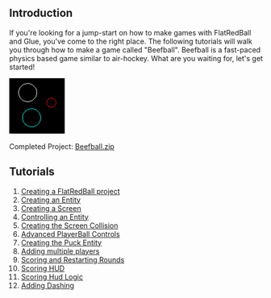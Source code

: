 ## Introduction

If you're looking for a jump-start on how to make games with FlatRedBall and Glue, you've come to the right place. The following tutorials will walk you through how to make a game called "Beefball". Beefball is a fast-paced physics based game similar to air-hockey. What are you waiting for, let's get started!

[![](/media/2016-12-img_585345a4df251.png)](/documentation/tutorials/tutorials-beefball.md)

Completed Project: [Beefball.zip](/content/Tutorials/Beefball.zip.md "Beefball.zip")

## Tutorials

1.  [Creating a FlatRedBall project](/documentation/tutorials/tutorials-beefball.mdtutorials-beefball-creating-a-glue-project/ "Tutorials:Beefball:Creating a Glue project")
2.  [Creating an Entity](/documentation/tutorials/tutorials-beefball.mdtutorials-beefball-creating-an-entity/ "Tutorials:Beefball:Creating an Entity")
3.  [Creating a Screen](/documentation/tutorials/tutorials-beefball.mdtutorials-beefball-creating-a-screen/ "Tutorials:Beefball:Creating a Screen")
4.  [Controlling an Entity](/documentation/tutorials/tutorials-beefball.mdtutorials-beefball-controlling-an-entity/ "Tutorials:Beefball:Controlling an Entity")
5.  [Creating the Screen Collision](/documentation/tutorials/tutorials-beefball.mdtutorials-beefball-creating-the-screen-collision/ "Tutorials:Beefball:Creating the Screen Collision")
6.  [Advanced PlayerBall Controls](/documentation/tutorials/tutorials-beefball.mdtutorials-beefball-advanced-playerball-controls/ "Tutorials:Beefball:Advanced PlayerBall Controls")
7.  [Creating the Puck Entity](/documentation/tutorials/tutorials-beefball.mdtutorials-beefball-creating-the-puck-entity/ "Tutorials:Beefball:Creating the Puck Entity")
8.  [Adding multiple players](/documentation/tutorials/tutorials-beefball.mdtutorials-beefball-adding-multiple-players/ "Tutorials:Beefball:Adding multiple players")
9.  [Scoring and Restarting Rounds](/documentation/tutorials/tutorials-beefball.mdtutorials-beefball-scoring-and-restarting-rounds/ "Tutorials:Beefball:Scoring and Restarting Rounds")
10. [Scoring HUD](/documentation/tutorials/tutorials-beefball.mdtutorials-beefball-scoring-hud/ "Tutorials:Beefball:Scoring HUD")
11. [Scoring Hud Logic](/documentation/tutorials/tutorials-beefball.mdtutorials-beefball-scoring-hud-logic/ "Tutorials:Beefball:Scoring Hud Logic")
12. [Adding Dashing](/documentation/tutorials/tutorials-beefball.mdtutorials-beefball-adding-dashing/ "Tutorials:Beefball:Adding Dashing")
